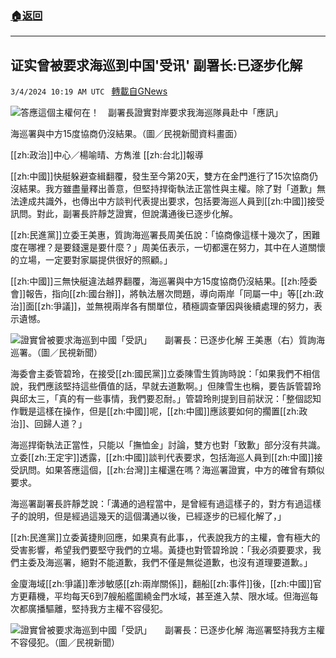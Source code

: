 ###  [:house:返回](README.md)
---


## 证实曾被要求海巡到中国'受讯' 副署长:已逐步化解
`3/4/2024 10:19 AM UTC ` [轉載自GNews](https://gnews.org/articles/2363616)

![答應這個主權何在！　副署長證實對岸要求我海巡隊員赴中「應訊」](https://cdn.ftvnews.com.tw/manasystem/FileData/News/f97d4e44-2311-4715-b939-35b5173b62b4.jpg "答應這個主權何在！　副署長證實對岸要求我海巡隊員赴中「應訊」")

海巡署與中方15度協商仍沒結果。（圖／民視新聞資料畫面）

[[zh:政治]]中心／楊喻晴、方雋淮    [[zh:台北]]報導

[[zh:中國]]快艇躲避查緝翻覆，發生至今第20天，雙方在金門進行了15次協商仍沒結果。我方雖盡量釋出善意，但堅持捍衛執法正當性與主權。除了對「道歉」無法達成共識外，也傳出中方談判代表提出要求，包括要海巡人員到[[zh:中國]]接受訊問。對此，副署長許靜芝證實，但說溝通後已逐步化解。

[[zh:民進黨]]立委王美惠，質詢海巡署長周美伍說：「協商像這樣十幾次了，困難度在哪裡？是要錢還是要什麼？」周美伍表示，一切都還在努力，其中在人道關懷的立場，一定要對家屬提供很好的照顧。」

[[zh:中國]]三無快艇違法越界翻覆，海巡署與中方15度協商仍沒結果。[[zh:陸委會]]報告，指向[[zh:國台辦]]，將執法層次問題，導向兩岸「同屬一中」等[[zh:政治]]面[[zh:爭議]]，並無視兩岸各有關單位，積極調查肇因與後續處理的努力，表示遺憾。

![證實曾被要求海巡到中國「受訊」　　副署長：已逐步化解](https://cdn.ftvnews.com.tw/summernotefiles/News/a3b38afb-2cfc-4ca3-9a3b-5e61d2f93aef.jpg "證實曾被要求海巡到中國「受訊」　　副署長：已逐步化解") 王美惠（右）質詢海巡署。（圖／民視新聞）

海委會主委管碧玲，在接受[[zh:國民黨]]立委陳雪生質詢時說：「如果我們不相信說，我們應該堅持這些價值的話，早就去道歉啊。」但陳雪生也稱，要告訴管碧玲與邱太三，「真的有一些事情，我們要忍耐。」管碧玲則提到目前狀況：「整個認知作戰是這樣在操作，但是[[zh:中國]]呢，[[zh:中國]]應該要如何的擱置[[zh:政治]]、回歸人道？」

海巡捍衛執法正當性，只能以「撫恤金」討論，雙方也對「致歉」部分沒有共識。立委[[zh:王定宇]]透露，[[zh:中國]]談判代表要求，包括海巡人員到[[zh:中國]]接受訊問。如果答應這個，[[zh:台灣]]主權還在嗎？海巡署證實，中方的確曾有類似要求。

海巡署副署長許靜芝說：「溝通的過程當中，是曾經有過這樣子的，對方有過這樣子的說明，但是經過這幾天的這個溝通以後，已經逐步的已經化解了，」

[[zh:民進黨]]立委黃捷則回應，如果真有此事，，代表說我方的主權，會有極大的受害影響，希望我們要堅守我們的立場。黃捷也對管碧玲說：「我必須要要求，我們主委及海巡署，絕對不能道歉，我們不僅是無從道歉，也沒有道理要道歉。」

金廈海域[[zh:爭議]]牽涉敏感[[zh:兩岸關係]]，翻船[[zh:事件]]後，[[zh:中國]]官方更藉機，平均每天6到7艘船艦圍繞金門水域，甚至進入禁、限水域。但海巡每次都廣播驅離，堅持我方主權不容侵犯。

![證實曾被要求海巡到中國「受訊」　　副署長：已逐步化解](https://cdn.ftvnews.com.tw/summernotefiles/News/b267dec8-9b82-42d0-af89-d5f427bd0093.jpg "證實曾被要求海巡到中國「受訊」　　副署長：已逐步化解") 海巡署堅持我方主權不容侵犯。（圖／民視新聞）
